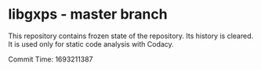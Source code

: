 # libgxps - master branch

This repository contains frozen state of the repository.
Its history is cleared. It is used only for static code
analysis with Codacy.

Commit Time: 1693211387